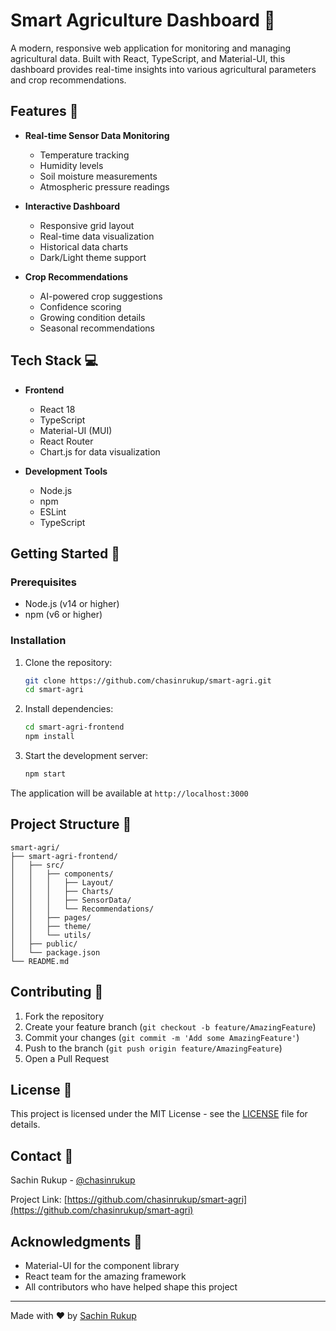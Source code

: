# Smart Agriculture Dashboard 🌱

A modern, responsive web application for monitoring and managing agricultural data. Built with React, TypeScript, and Material-UI, this dashboard provides real-time insights into various agricultural parameters and crop recommendations.

## Features 🌟

- **Real-time Sensor Data Monitoring**
  - Temperature tracking
  - Humidity levels
  - Soil moisture measurements
  - Atmospheric pressure readings

- **Interactive Dashboard**
  - Responsive grid layout
  - Real-time data visualization
  - Historical data charts
  - Dark/Light theme support

- **Crop Recommendations**
  - AI-powered crop suggestions
  - Confidence scoring
  - Growing condition details
  - Seasonal recommendations

## Tech Stack 💻

- **Frontend**
  - React 18
  - TypeScript
  - Material-UI (MUI)
  - React Router
  - Chart.js for data visualization

- **Development Tools**
  - Node.js
  - npm
  - ESLint
  - TypeScript

## Getting Started 🚀

### Prerequisites

- Node.js (v14 or higher)
- npm (v6 or higher)

### Installation

1. Clone the repository:
   ```bash
   git clone https://github.com/chasinrukup/smart-agri.git
   cd smart-agri
   ```

2. Install dependencies:
   ```bash
   cd smart-agri-frontend
   npm install
   ```

3. Start the development server:
   ```bash
   npm start
   ```

The application will be available at `http://localhost:3000`

## Project Structure 📁

```
smart-agri/
├── smart-agri-frontend/
│   ├── src/
│   │   ├── components/
│   │   │   ├── Layout/
│   │   │   ├── Charts/
│   │   │   ├── SensorData/
│   │   │   └── Recommendations/
│   │   ├── pages/
│   │   ├── theme/
│   │   └── utils/
│   ├── public/
│   └── package.json
└── README.md
```

## Contributing 🤝

1. Fork the repository
2. Create your feature branch (`git checkout -b feature/AmazingFeature`)
3. Commit your changes (`git commit -m 'Add some AmazingFeature'`)
4. Push to the branch (`git push origin feature/AmazingFeature`)
5. Open a Pull Request

## License 📝

This project is licensed under the MIT License - see the [LICENSE](LICENSE) file for details.

## Contact 📧

Sachin Rukup - [@chasinrukup](https://github.com/chasinrukup)

Project Link: [https://github.com/chasinrukup/smart-agri](https://github.com/chasinrukup/smart-agri)

## Acknowledgments 🙏

- Material-UI for the component library
- React team for the amazing framework
- All contributors who have helped shape this project

---

Made with ❤️ by [Sachin Rukup](https://github.com/chasinrukup) 